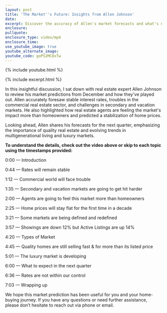```yaml
---
layout: post
title: 'The Market''s Future: Insights from Allen Johnson'
date:
excerpt: Discover the accuracy of Allen's market forecasts and what's next.
enclosure:
pullquote:
enclosure_type: video/mp4
enclosure_time:
use_youtube_image: true
youtube_alternate_image:
youtube_code: goPS2MC8xTw
---
```

{% include youtube.html %}

{% include excerpt.html %}

In this insightful discussion, I sat down with real estate expert Allen Johnson to review his market predictions from December and how they've played out. Allen accurately foresaw stable interest rates, troubles in the commercial real estate sector, and challenges in secondary and vacation markets. He also highlighted how real estate agents are feeling the market's impact more than homeowners and predicted a stabilization of home prices.

Looking ahead, Allen shares his forecasts for the next quarter, emphasizing the importance of quality real estate and evolving trends in multigenerational living and luxury markets.

**To understand the details, check out the video above or skip to each topic using the timestamps provided:**

0:00 — Introduction

0:44 — Rates will remain stable

1:12 — Commercial world will face trouble

1:35 — Secondary and vacation markets are going to get hit harder

2:00 — Agents are going to feel this market more than homeowners

2:25 — Home prices will stay flat for the first time in a decade

3:21 — Some markets are being defined and redefined

3:57 — Showings are down 12% but Active Listings are up 14%

4:20 — Types of Market

4:45 — Quality homes are still selling fast & for more than its listed price

5:01 — The luxury market is developing

6:00 — What to expect in the next quarter

6:36 — Rates are not within our control

7:03 — Wrapping up

We hope this market prediction has been useful for you and your home-buying journey. If you have any questions or need further assistance, please don’t hesitate to reach out via phone or email.<br>